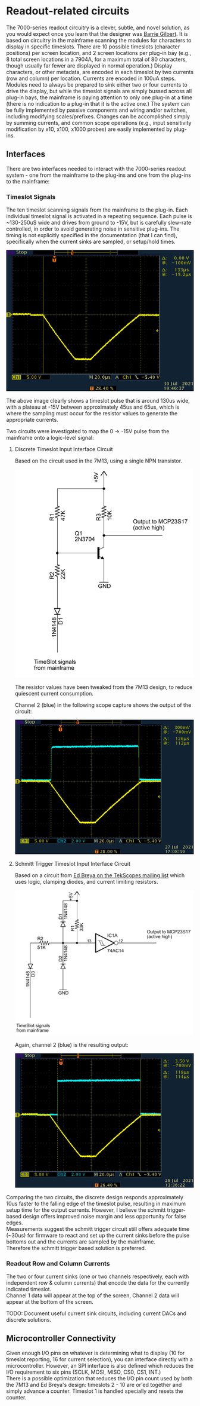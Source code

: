 # Readout-related circuits
The 7000-series readout circuitry is a clever, subtle, and novel solution, as you would expect once you learn that the designer was [Barrie Gilbert](https://w140.com/tekwiki/wiki/Barrie_Gilbert).
It is based on circuitry in the mainframe scanning the modules for characters to display in specific timeslots.
There are 10 possible timeslots (character positions) per screen location, and 2 screen locations per plug-in bay (e.g., 8 total screen locations in a 7904A, for a maximum total of 80 characters, though usually far fewer are displayed in normal operation.)
Display characters, or other metadata, are encoded in each timeslot by two currents (row and column) per location.
Currents are encoded in 100uA steps.
Modules need to always be prepared to sink either two or four currents to drive the display, but while the timeslot signals are simply bussed across all plug-in bays, the mainframe is paying attention to only one plug-in at a time (there is no indication to a plug-in that it is the active one.)
The system can be fully implemented by passive components and wiring and/or switches, including modifying scales/prefixes. Changes can be accomplished simply by summing currents, and common scope operations (e.g., input sensitivity modification by x10, x100, x1000 probes) are easily implemented by plug-ins.
## Interfaces
There are two interfaces needed to interact with the 7000-series readout system - one from the mainframe to the plug-ins and one from the plug-ins to the mainframe:

### Timeslot Signals

The ten timeslot scanning signals from the mainframe to the plug-in.
Each individual timeslot signal is activated in a repeating sequence.
Each pulse is ~130-250uS wide and drives from ground to -15V, but is carefully slew-rate controlled, in order to avoid generating noise in sensitive plug-ins.
The timing is not explicitly specified in the documentation (that I can find), specifically when the current sinks are sampled, or setup/hold times.

![TS0 Pulse](/Images/Tek7K-TS0-202107301946.png)

The above image clearly shows a timeslot pulse that is around 130us wide, with a plateau at -15V between approximately 45us and 65us, which is where the sampling must occur for the resistor values to generate the appropriate currents.

Two circuits were investigated to map the 0 -> -15V pulse from the mainframe onto a logic-level signal:

  1. Discrete Timeslot Input Interface Circuit

     Based on the circuit used in the 7M13, using a single NPN transistor.

     ![Discrete Circuit](/Images/Discrete_timeslot_interface_snippet.png)

     The resistor values have been tweaked from the 7M13 design, to reduce quiescent current consumption.

     Channel 2 (blue) in the following scope capture shows the output of the circuit:

     ![Discrete Trace](/Images/Tek7K-TS0-202107271813.png)

  2. Schmitt Trigger Timeslot Input Interface Circuit

     Based on a circuit from [Ed Breya on the TekScopes mailing list](https://groups.io/g/TekScopes/photo/266548/3273411) which uses logic, clamping diodes, and current limiting resistors.

     ![Schmitt Trigger Circuit](/Images/Schmitt_trigger_timeslot_interface_snippet.png)

     Again, channel 2 (blue) is the resulting output:

     ![Schmitt Trigger Trace](/Images/Tek7K-TS0-202107281441.png)

Comparing the two circuits, the discrete design responds approximately 10us faster to the falling edge of the timeslot pulse, resulting in maximum setup time for the output currents.
However, I believe the schmitt trigger-based design offers improved noise margin and less opportunity for false edges.  
Measurements suggest the schmitt trigger circuit still offers adequate time (~30us) for firmware to react and set up the current sinks before the pulse bottoms out and the currents are sampled by the mainframe.  
Therefore the schmitt trigger based solution is preferred.

### Readout Row and Column Currents
The two or four current sinks (one or two channels respectively, each with independent row & column currents) that encode the data for the currently indicated timeslot.  
Channel 1 data will appear at the top of the screen, Channel 2 data will appear at the bottom of the screen.

TODO: Document useful current sink circuits, including current DACs and discrete solutions.

## Microcontroller Connectivity
Given enough I/O pins on whatever is determining what to display (10 for timeslot reporting, 16 for current selection), you can interface directly with a microcontroller. However, an SPI interface is also defined which reduces the I/O requirement to six pins (SCLK, MOSI, MISO, CS0, CS1, INT.)  
There is a possible optimization that reduces the I/O pin count used by both the 7M13 and Ed Breya's design: timeslots 2 - 10 are or'ed together and simply advance a counter. Timeslot 1 is handled specially and resets the counter.

